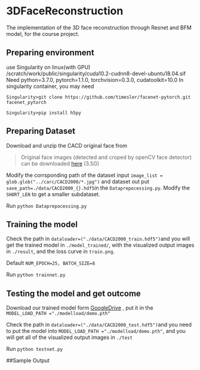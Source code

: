 # 3DFaceReconstruction
The implementation of the 3D face reconstruction through Resnet and BFM model, for the course project.
## Preparing environment
use Singularity on linux(with GPU)
/scratch/work/public/singularity/cuda10.2-cudnn8-devel-ubuntu18.04.sif
Need python=3.7.0, pytorch=1.1.0, torchvision=0.3.0, cudatoolkit=10.0
In singularity container, you may need
```
Singularity>git clone https://github.com/timesler/facenet-pytorch.git facenet_pytorch

Singularity>pip install h5py
```
## Preparing Dataset
Download and unzip the CACD original face from 
>Original face images (detected and croped by openCV face detector) can be downloaded [here](https://drive.google.com/file/d/1hYIZadxcPG27Fo7mQln0Ey7uqw1DoBvM/view?usp=sharing) (3.5G)
>
Modify the corrsponding path of the dataset input `image_list = glob.glob("../carc/CACD2000/*.jpg")` and dataset out put
`save_path=./data/CACD2000_{}.hdf5`in the `Dataprepocessing.py`. Modify the `SHORT_LEN` to get a smaller subdataset.

Run `python Dataprepocessing.py`

## Training the model
Check the path in `dataloader=("./data/CACD2000_train.hdf5")`and you will get the trained model in `./model_trained/`, with the visualized output images in `./result`, and the loss curve in `train.png`.

Default `NUM_EPOCH=25, BATCH_SIZE=8`

Run `python trainnet.py`
## Testing the model and get outcome
Download our trained model form [GoogleDrive](https://drive.google.com/file/d/1DUOMZYQCDFljBOTrUHgPh94nyI99TbO1/view?usp=sharing) , put it in the `MODEL_LOAD_PATH ="./modelload/demo.pth"`

Check the path in `dataloader=("./data/CACD2000_test.hdf5")`and you need to put the model into `MODEL_LOAD_PATH ="./modelload/demo.pth"`, and you will get all of the visualized output images in `./test`

Run `python testnet.py`

##Sample Output
